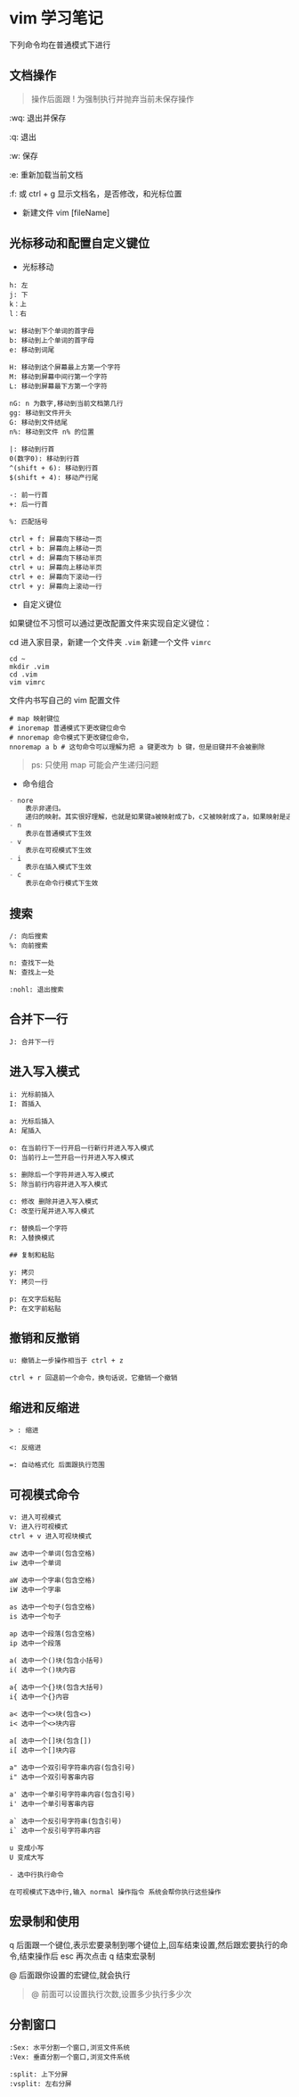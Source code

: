 # vim 学习笔记

下列命令均在普通模式下进行

## 文档操作

> 操作后面跟 ! 为强制执行并抛弃当前未保存操作

:wq: 退出并保存

:q: 退出

:w: 保存

:e: 重新加载当前文档

:f: 或 ctrl + g 显示文档名，是否修改，和光标位置

- 新建文件 vim [fileName]

## 光标移动和配置自定义键位

- 光标移动

```
h: 左
j: 下
k：上
l：右

w: 移动到下个单词的首字母
b: 移动到上个单词的首字母
e: 移动到词尾

H: 移动到这个屏幕最上方第一个字符
M: 移动到屏幕中间行第一个字符
L: 移动到屏幕最下方第一个字符

nG: n 为数字,移动到当前文档第几行
gg: 移动到文件开头
G: 移动到文件结尾
n%: 移动到文件 n% 的位置

|: 移动到行首
0(数字0): 移动到行首
^(shift + 6): 移动到行首
$(shift + 4): 移动产行尾

-: 前一行首
+: 后一行首

%: 匹配括号

ctrl + f: 屏幕向下移动一页
ctrl + b: 屏幕向上移动一页
ctrl + d: 屏幕向下移动半页
ctrl + u: 屏幕向上移动半页
ctrl + e: 屏幕向下滚动一行
ctrl + y: 屏幕向上滚动一行
```

- 自定义键位

如果键位不习惯可以通过更改配置文件来实现自定义键位：

cd 进入家目录，新建一个文件夹 `.vim` 新建一个文件 `vimrc`

```shell
cd ~
mkdir .vim
cd .vim
vim vimrc
```

文件内书写自己的 vim 配置文件

```shell
# map 映射键位
# inoremap 普通模式下更改键位命令
# nnoremap 命令模式下更改键位命令，
nnoremap a b # 这句命令可以理解为把 a 键更改为 b 键，但是旧键并不会被删除
```

> ps: 只使用 map 可能会产生递归问题

- 命令组合

```js
- nore
	表示非递归。
	递归的映射。其实很好理解，也就是如果键a被映射成了b，c又被映射成了a，如果映射是递归的，那么c就被映射成了b。
- n
	表示在普通模式下生效
- v
	表示在可视模式下生效
- i
	表示在插入模式下生效
- c
	表示在命令行模式下生效
```

## 搜索

```
/: 向后搜索
%: 向前搜索

n: 查找下一处
N: 查找上一处

:nohl: 退出搜索
```

## 合并下一行

```
J: 合并下一行
```

## 进入写入模式

```
i: 光标前插入
I: 首插入

a: 光标后插入
A: 尾插入

o: 在当前行下一行开启一行新行并进入写入模式
O: 当前行上一竺开启一行并进入写入模式

s: 删除后一个字符并进入写入模式
S: 除当前行内容并进入写入模式

c: 修改 删除并进入写入模式
C: 改至行尾并进入写入模式

r: 替换后一个字符
R: 入替换模式

## 复制和粘贴

y: 拷贝
Y: 拷贝一行

p: 在文字后粘贴
P: 在文字前粘贴
```

## 撤销和反撤销

```
u: 撤销上一步操作相当于 ctrl + z

ctrl + r 回退前一个命令，换句话说，它撤销一个撤销
```

## 缩进和反缩进

```
> : 缩进

<: 反缩进

=: 自动格式化 后面跟执行范围
```

## 可视模式命令

```
v: 进入可视模式
V: 进入行可视模式
ctrl + v 进入可视块模式

aw 选中一个单词(包含空格)
iw 选中一个单词

aW 选中一个字串(包含空格)
iW 选中一个字串

as 选中一个句子(包含空格)
is 选中一个句子

ap 选中一个段落(包含空格)
ip 选中一个段落

a( 选中一个()块(包含小括号)
i( 选中一个()块内容

a{ 选中一个{}块(包含大括号)
i{ 选中一个{}内容

a< 选中一个<>块(包含<>)
i< 选中一个<>块内容

a[ 选中一个[]块(包含[])
i[ 选中一个[]块内容

a" 选中一个双引号字符串内容(包含引号)
i" 选中一个双引号客串内容

a' 选中一个单引号字符串内容(包含引号)
i' 选中一个单引号客串内容

a` 选中一个反引号字符串(包含引号)
i` 选中一个反引号字符串内容

u 变成小写
U 变成大写

- 选中行执行命令

在可视模式下选中行,输入 normal 操作指令 系统会帮你执行这些操作
```

## 宏录制和使用

q 后面跟一个键位,表示宏要录制到哪个键位上,回车结束设置,然后跟宏要执行的命令,结束操作后 esc 再次点击 q 结束宏录制

@ 后面跟你设置的宏键位,就会执行

> @ 前面可以设置执行次数,设置多少执行多少次

## 分割窗口

```
:Sex: 水平分割一个窗口,浏览文件系统
:Vex: 垂直分割一个窗口,浏览文件系统

:split: 上下分屏
:vsplit: 左右分屏
```
